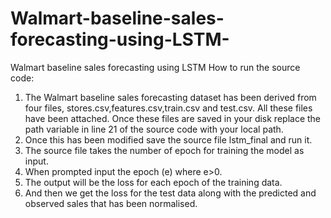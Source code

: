 # Walmart-baseline-sales-forecasting-using-LSTM-
Walmart baseline sales forecasting using LSTM 
How to run the source code:
1. The Walmart baseline sales forecasting dataset has been derived from four files, stores.csv,features.csv,train.csv and test.csv. 
All these files have been attached. Once these files are saved in your disk replace the path variable in line 21 of the source code with your local path.
2. Once this has been modified save the source file lstm_final and run it.
3. The source file takes the number of epoch for training the model as input.
4. When prompted input the epoch (e) where e>0.
5. The output will be the loss for each epoch of the training data.
6. And then we get the loss for the test data along with the predicted and observed sales that has been normalised.
